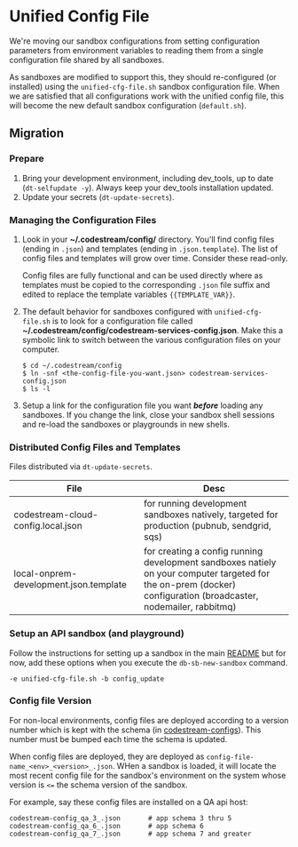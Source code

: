 # Unified Config File

We're moving our sandbox configurations from setting configuration parameters
from environment variables to reading them from a single configuration file
shared by all sandboxes.

As sandboxes are modified to support this, they should re-configured (or
installed) using the `unified-cfg-file.sh` sandbox configuration file. When we
are satisfied that all configurations work with the unified config file, this
will become the new default sandbox configuration (`default.sh`).

## Migration

### Prepare
1. Bring your development environment, including dev_tools, up to date
   (`dt-selfupdate -y`). Always keep your dev_tools installation updated.
1. Update your secrets (`dt-update-secrets`).

### Managing the Configuration Files
1. Look in your **~/.codestream/config/** directory. You'll find config files
   (ending in `.json`) and templates (ending in `.json.template`). The list of
   config files and templates will grow over time. Consider these read-only.

   Config files are fully functional and can be used directly where as templates
   must be copied to the corresponding `.json` file suffix and edited to
   replace the template variables `{{TEMPLATE_VAR}}`.

1. The default behavior for sandboxes configured with `unified-cfg-file.sh` is
   to look for a configuration file called
   **~/.codestream/config/codestream-services-config.json**. Make this a
   symbolic link to switch between the various configuration files on your
   computer.
   ```
   $ cd ~/.codestream/config
   $ ln -snf <the-config-file-you-want.json> codestream-services-config.json
   $ ls -l
   ```
1. Setup a link for the configuration file you want **_before_** loading any
   sandboxes.  If you change the link, close your sandbox shell sessions and
   re-load the sandboxes or playgrounds in new shells.


### Distributed Config Files and Templates

Files distributed via `dt-update-secrets`.

| File | Desc |
| --- | --- |
| codestream-cloud-config.local.json | for running development sandboxes natively, targeted for production (pubnub, sendgrid, sqs) |
| local-onprem-development.json.template | for creating a config running development sandboxes natiely on your computer targeted for the on-prem (docker) configuration (broadcaster, nodemailer, rabbitmq) |


### Setup an API sandbox (and playground)

Follow the instructions for setting up a sandbox in the main [README](README.md)
but for now, add these options when you execute the `db-sb-new-sandbox` command.
```
-e unified-cfg-file.sh -b config_update
```

### Config file Version

For non-local environments, config files are deployed according to a version
number which is kept with the schema (in
[codestream-configs](https://github.com/teamcodestream/codestream-configs)).
This number must be bumped each time the schema is updated.

When config files are deployed, they are deployed as
`config-file-name_<env>_<version>_.json`. WHen a sandbox is loaded, it will
locate the most recent config file for the sandbox's environment on the system
whose version is `<=` the schema version of the sandbox.

For example, say these config files are installed on a QA api host:
```
codestream-config_qa_3_.json       # app schema 3 thru 5
codestream-config_qa_6_.json       # app schema 6
codestream-config_qa_7_.json       # app schema 7 and greater
```
